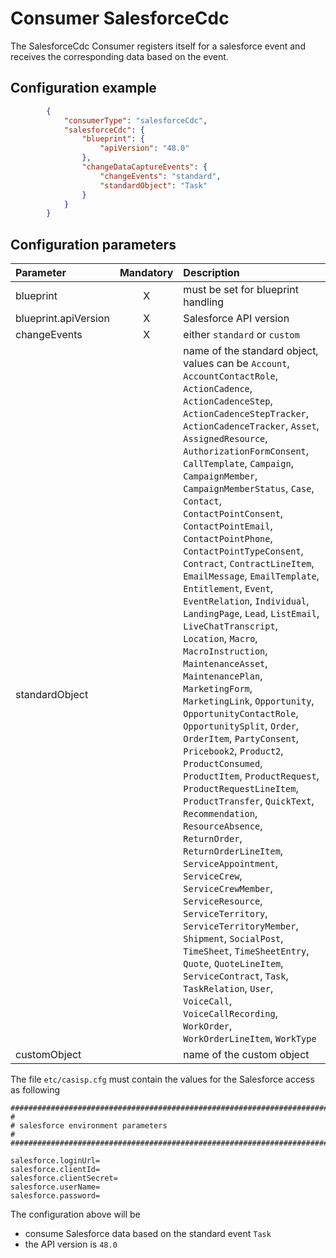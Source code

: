 # Consumer SalesforceCdc
The SalesforceCdc Consumer registers itself for a salesforce event and receives the corresponding data based on the event.

## Configuration example
````json
        {
            "consumerType": "salesforceCdc",
            "salesforceCdc": {
                "blueprint": {
                    "apiVersion": "48.0"
                },
                "changeDataCaptureEvents": {
                    "changeEvents": "standard",
                    "standardObject": "Task"
                }
            }
        }
````
## Configuration parameters
|Parameter|Mandatory|Description|
|:---|:---:|:---|
|blueprint|X|must be set for blueprint handling|
|blueprint.apiVersion|X|Salesforce API version|
|changeEvents|X|either `standard` or `custom`|
|standardObject| |name of the standard object, values can be `Account`, `AccountContactRole`, `ActionCadence`, `ActionCadenceStep`, `ActionCadenceStepTracker`, `ActionCadenceTracker`, `Asset`, `AssignedResource`, `AuthorizationFormConsent`, `CallTemplate`, `Campaign`, `CampaignMember`, `CampaignMemberStatus`, `Case`, `Contact`, `ContactPointConsent`, `ContactPointEmail`, `ContactPointPhone`, `ContactPointTypeConsent`, `Contract`, `ContractLineItem`, `EmailMessage`, `EmailTemplate`, `Entitlement`, `Event`, `EventRelation`, `Individual`, `LandingPage`, `Lead`, `ListEmail`, `LiveChatTranscript`, `Location`, `Macro`, `MacroInstruction`, `MaintenanceAsset`, `MaintenancePlan`, `MarketingForm`, `MarketingLink`, `Opportunity`, `OpportunityContactRole`, `OpportunitySplit`, `Order`, `OrderItem`, `PartyConsent`, `Pricebook2`, `Product2`, `ProductConsumed`, `ProductItem`, `ProductRequest`, `ProductRequestLineItem`, `ProductTransfer`, `QuickText`, `Recommendation`, `ResourceAbsence`, `ReturnOrder`, `ReturnOrderLineItem`, `ServiceAppointment`, `ServiceCrew`, `ServiceCrewMember`, `ServiceResource`, `ServiceTerritory`, `ServiceTerritoryMember`, `Shipment`, `SocialPost`, `TimeSheet`, `TimeSheetEntry`, `Quote`, `QuoteLineItem`, `ServiceContract`, `Task`, `TaskRelation`, `User`, `VoiceCall`, `VoiceCallRecording`, `WorkOrder`, `WorkOrderLineItem`, `WorkType`|
|customObject| |name of the custom object|

The file `etc/casisp.cfg` must contain the values for the Salesforce access as following

````
################################################################################
#
# salesforce environment parameters
#
################################################################################

salesforce.loginUrl=
salesforce.clientId=
salesforce.clientSecret=
salesforce.userName=
salesforce.password=
````

The configuration above will be
- consume Salesforce data based on the standard event `Task`
- the API version is `48.0`
